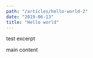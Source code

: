 ```yaml
---
path: "/articles/hello-world-2"
date: "2019-06-13"
title: "Hello world"
---
```

test excerpt
<!--more-->
main content